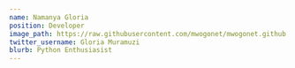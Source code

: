 ```yaml
---
name: Namanya Gloria
position: Developer
image_path: https://raw.githubusercontent.com/mwogonet/mwogonet.github.io/master/_staff_members/gloria.jpeg
twitter_username: Gloria Muramuzi
blurb: Python Enthusiasist
---
```


